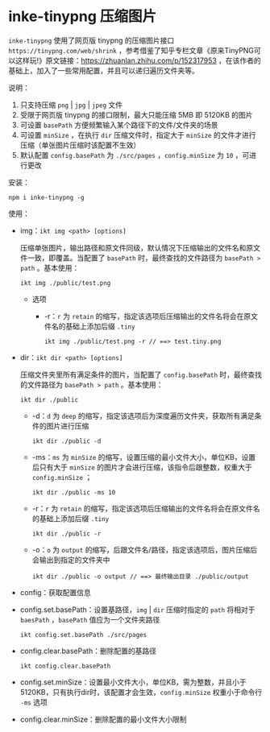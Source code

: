 # inke-tinypng 压缩图片

`inke-tinypng` 使用了网页版 tinypng 的压缩图片接口 `https://tinypng.com/web/shrink` ，参考借鉴了知乎专栏文章《原来TinyPNG可以这样玩!》原文链接：https://zhuanlan.zhihu.com/p/152317953 ，在该作者的基础上，加入了一些常用配置，并且可以递归遍历文件夹等。

说明：

1. 只支持压缩 `png` | `jpg` | `jpeg` 文件
2. 受限于网页版 tinypng 的接口限制，最大只能压缩 5MB 即 5120KB 的图片 
3. 可设置 `basePath` 方便频繁输入某个路径下的文件/文件夹的场景
4. 可设置 `minSize` ，在执行 `dir` 压缩文件时，指定大于 `minSize` 的文件才进行压缩（单张图片压缩时该配置不生效）
5. 默认配置 `config.basePath` 为 `./src/pages` ，`config.minSize` 为 `10` ，可进行更改

安装：

```shell
npm i inke-tinypng -g
```

使用：

* img：`ikt img <path> [options]`

  压缩单张图片，输出路径和原文件同级，默认情况下压缩输出的文件名和原文件一致，即覆盖。当配置了 `basePath` 时，最终查找的文件路径为 `basePath > path` 。基本使用：

  ```shell
  ikt img ./public/test.png
  ```

  * 选项

    * -r：`r` 为 `retain` 的缩写，指定该选项后压缩输出的文件名将会在原文件名的基础上添加后缀 `.tiny`

      ```shell
      ikt img ./public/test.png -r // ==> test.tiny.png
      ```

* dir：`ikt dir <path> [options]`

  压缩文件夹里所有满足条件的图片，当配置了 `config.basePath` 时，最终查找的文件路径为 `basePath > path` 。基本使用：

  ```shell
  ikt dir ./public
  ```

  * -d：`d` 为 `deep` 的缩写，指定该选项后为深度遍历文件夹，获取所有满足条件的图片进行压缩

    ```shell
    ikt dir ./public -d
    ```

  * -ms：`ms` 为 `minSize` 的缩写，设置压缩的最小文件大小，单位KB，设置后只有大于 `minSize` 的图片才会进行压缩，该指令后跟整数，权重大于 `config.minSize` ；

    ```shell
    ikt dir ./public -ms 10
    ```

  * -r：`r` 为 `retain` 的缩写，指定该选项后压缩输出的文件名将会在原文件名的基础上添加后缀 `.tiny`

    ```shell
    ikt dir ./public -r
    ```

  * -o：`o` 为 `output` 的缩写，后跟文件名/路径，指定该选项后，图片压缩后会输出到指定的文件夹中

    ```shell
    ikt dir ./public -o output // ==> 最终输出目录 ./public/output
    ```

* config：获取配置信息

* config.set.basePath：设置基路径，`img` | `dir` 压缩时指定的 `path` 将相对于 `baesPath` ，`basePath` 值应为一个文件夹路径

  ```shell
  ikt config.set.basePath ./src/pages
  ```

* config.clear.basePath：删除配置的基路径

  ```shell
  ikt config.clear.basePath
  ```

* config.set.minSize：设置最小文件大小，单位KB，需为整数，并且小于5120KB，只有执行dir时，该配置才会生效，`config.minSize` 权重小于命令行 `-ms` 选项

* config.clear.minSize：删除配置的最小文件大小限制
